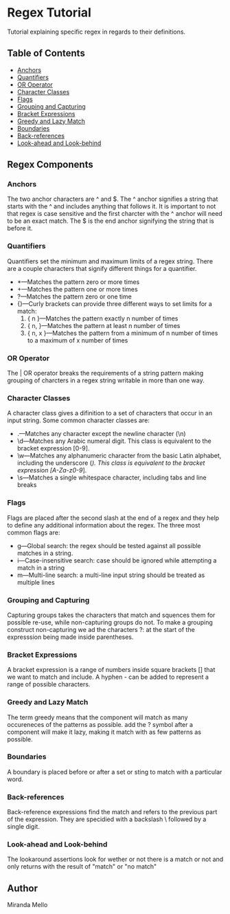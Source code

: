 # Regex Tutorial

Tutorial explaining specific regex in regards to their definitions.

## Table of Contents

- [Anchors](#anchors)
- [Quantifiers](#quantifiers)
- [OR Operator](#or-operator)
- [Character Classes](#character-classes)
- [Flags](#flags)
- [Grouping and Capturing](#grouping-and-capturing)
- [Bracket Expressions](#bracket-expressions)
- [Greedy and Lazy Match](#greedy-and-lazy-match)
- [Boundaries](#boundaries)
- [Back-references](#back-references)
- [Look-ahead and Look-behind](#look-ahead-and-look-behind)

## Regex Components

### Anchors

The two anchor characters are ^ and $. The ^ anchor signifies a string that starts with the ^ and includes anything that follows it. It is important to not that regex is case sensitive and the first charcter with the ^ anchor will need to be an exact match. The $ is the end anchor signifying the string that is before it.

### Quantifiers

Quantifiers set the minimum and maximum limits of a regex string. There are a couple characters that signify different things for a quantifier.
* *—Matches the pattern zero or more times
* +—Matches the pattern one or more times
* ?—Matches the pattern zero or one time
* {}—Curly brackets can provide three different ways to set limits for a match:
  1. { n }—Matches the pattern exactly n number of times
  2. { n, }—Matches the pattern at least n number of times
  3. { n, x }—Matches the pattern from a minimum of n number of times to a maximum of x number of times

### OR Operator

The | OR operator breaks the requirements of a string pattern making grouping of charcters in a regex string writable in more than one way.

### Character Classes

A character class gives a difinition to a set of characters that occur in an input string. Some common character classes are:
* .—Matches any character except the newline character (\n)
* \d—Matches any Arabic numeral digit. This class is equivalent to the bracket expression [0-9].
* \w—Matches any alphanumeric character from the basic Latin alphabet, including the underscore (_). This class is equivalent to the bracket expression [A-Za-z0-9_].
* \s—Matches a single whitespace character, including tabs and line breaks

### Flags

Flags are placed after the second slash at the end of a regex and they help to define any additional information about the regex. The three most common flags are: 
* g—Global search: the regex should be tested against all possible matches in a string.
* i—Case-insensitive search: case should be ignored while attempting a match in a string
* m—Multi-line search: a multi-line input string should be treated as multiple lines

### Grouping and Capturing

Capturing groups takes the characters that match and squences them for possible re-use, while non-capturing groups do not. To make a grouping construct non-capturing we ad the characters ?: at the start of the expresssion being made inside parentheses.

### Bracket Expressions

A bracket expression is a range of numbers inside square brackets [] that we want to match and include. A hyphen - can be added to represent a range of possible characters.

### Greedy and Lazy Match

The term greedy means that the component will match as many occureneces of the patterns as possible. add the ? symbol after a component will make it lazy, making it match with as few patterns as possible.

### Boundaries

A boundary is placed before or after a set or sting to match with a particular word.

### Back-references

Back-reference expressions find the match and refers to the previous part of the expression. They are specidied with a backslash \ followed by a single digit.

### Look-ahead and Look-behind

The lookaround assertions look for wether or not there is a match or not and only returns with the result of "match" or "no match"

## Author

Miranda Mello
